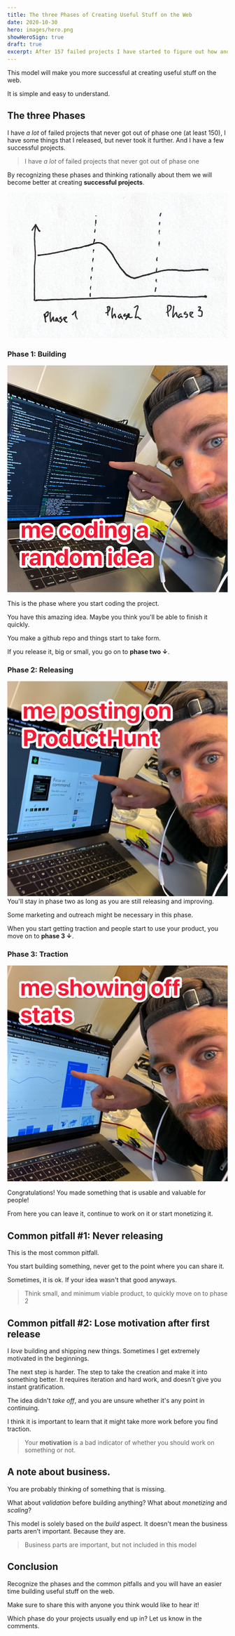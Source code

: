 ```yaml
---
title: The three Phases of Creating Useful Stuff on the Web
date: 2020-10-30
hero: images/hero.png
showHeroSign: true
draft: true
excerpt: After 157 failed projects I have started to figure out how and what to do to make my online creations successful.
---
```


This model will make you more successful at creating useful stuff on the web.

It is simple and easy to understand.

<!-- memes further down -->

## The three Phases

I have _a lot_ of failed projects that never got out of phase one (at least 150), I have some things that I released, but never took it further. And I have a few successful projects.

> I have _a lot_ of failed projects that never got out of phase one

By recognizing these phases and thinking rationally about them we will become better at creating **successful projects**.

![Three phases](./images/threephases.png)

### Phase 1: Building

<!-- me building a random idea I got. (background the work i was doing before) -->
<img src='./images/code2.png' alt='me building a random idea I got' small />

This is the phase where you start coding the project.

You have this amazing idea. Maybe you think you'll be able to finish it quickly.

You make a github repo and things start to take form.

If you release it, big or small, you go on to **phase two ↓**.

### Phase 2: Releasing

<!-- me posting to producthunt. (to my mum: can you please like my producthunt launch) -->
<img src='./images/ph2.png' alt='me posting to producthunt' small />
You'll stay in phase two as long as you are still releasing and improving.

Some marketing and outreach might be necessary in this phase.

When you start getting traction and people start to use your product, you move on to **phase 3 ↓**.

### Phase 3: Traction

<!-- me showing g-a or smth. -->
<img src='./images/stats.png' alt='me showing google analytics' small />

Congratulations! You made something that is usable and valuable for people!

From here you can leave it, continue to work on it or start monetizing it.

## Common pitfall #1: Never releasing

<!-- Project 153 -->
<!-- I am almost done with this project. Let's put it away and never look at it again -->
<!-- Finishing soon folder -->

This is the most common pitfall.

You start building something, never get to the point where you can share it.

Sometimes, it is ok. If your idea wasn't that good anyways.

> Think small, and minimum viable product, to quickly move on to phase 2

## Common pitfall #2: Lose motivation after first release

<!-- Well -->
<!-- zooming in on the floor at my ugly project -->
<!-- nobody want to use my project, think I have to make something else -->

I _love_ building and shipping new things. Sometimes I get extremely motivated in the beginnings.

The next step is harder. The step to take the creation and make it into something better. It requires iteration and hard work, and doesn't give you instant gratification.

The idea didn't _take off_, and you are unsure whether it's any point in continuing.

I think it is important to learn that it might take more work before you find traction.

> Your **motivation** is a bad indicator of whether you should work on something or not.

## A note about business.

You are probably thinking of something that is missing.

What about _validation_ before building anything? What about _monetizing_ and _scaling_?

This model is solely based on the _build_ aspect. It doesn't mean the business parts aren't important. Because they are.

> Business parts are important, but not included in this model

## Conclusion

Recognize the phases and the common pitfalls and you will have an easier time building useful stuff on the web.

Make sure to share this with anyone you think would like to hear it!

Which phase do your projects usually end up in? Let us know in the comments.

